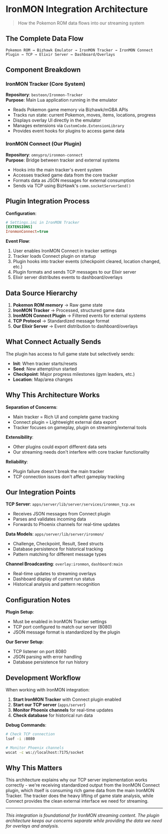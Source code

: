 # IronMON Integration Architecture

> How the Pokemon ROM data flows into our streaming system

## The Complete Data Flow

```
Pokemon ROM → Bizhawk Emulator → IronMON Tracker → IronMON Connect Plugin → TCP → Elixir Server → Dashboard/Overlays
```

## Component Breakdown

### IronMON Tracker (Core System)
**Repository**: `besteon/Ironmon-Tracker`  
**Purpose**: Main Lua application running in the emulator

- Reads Pokemon game memory via Bizhawk/mGBA APIs
- Tracks run state: current Pokemon, moves, items, locations, progress
- Displays overlay UI directly in the emulator
- Manages extensions via `CustomCode.ExtensionLibrary`
- Provides event hooks for plugins to access game data

### IronMON Connect (Our Plugin)
**Repository**: `omnypro/ironmon-connect`  
**Purpose**: Bridge between tracker and external systems

- Hooks into the main tracker's event system
- Accesses tracked game data from the core tracker
- Formats data as JSON messages for external consumption
- Sends via TCP using BizHawk's `comm.socketServerSend()`

## Plugin Integration Process

**Configuration**:
```ini
# Settings.ini in IronMON Tracker
[EXTENSIONS]
IronmonConnect=true
```

**Event Flow**:
1. User enables IronMON Connect in tracker settings
2. Tracker loads Connect plugin on startup
3. Plugin hooks into tracker events (checkpoint cleared, location changed, etc.)
4. Plugin formats and sends TCP messages to our Elixir server
5. Elixir server distributes events to dashboard/overlays

## Data Source Hierarchy

1. **Pokemon ROM memory** → Raw game state
2. **IronMON Tracker** → Processed, structured game data
3. **IronMON Connect Plugin** → Filtered events for external systems
4. **TCP Protocol** → Standardized message format
5. **Our Elixir Server** → Event distribution to dashboard/overlays

## What Connect Actually Sends

The plugin has access to full game state but selectively sends:

- **Init**: When tracker starts/resets
- **Seed**: New attempt/run started  
- **Checkpoint**: Major progress milestones (gym leaders, etc.)
- **Location**: Map/area changes

## Why This Architecture Works

**Separation of Concerns**:
- Main tracker = Rich UI and complete game tracking
- Connect plugin = Lightweight external data export
- Tracker focuses on gameplay, plugin on streaming/external tools

**Extensibility**:
- Other plugins could export different data sets
- Our streaming needs don't interfere with core tracker functionality

**Reliability**:
- Plugin failure doesn't break the main tracker
- TCP connection issues don't affect gameplay tracking

## Our Integration Points

**TCP Server**: `apps/server/lib/server/services/ironmon_tcp.ex`
- Receives JSON messages from Connect plugin
- Parses and validates incoming data
- Forwards to Phoenix channels for real-time updates

**Data Models**: `apps/server/lib/server/ironmon/`
- Challenge, Checkpoint, Result, Seed structs
- Database persistence for historical tracking
- Pattern matching for different message types

**Channel Broadcasting**: `overlay:ironmon`, `dashboard:main`
- Real-time updates to streaming overlays
- Dashboard display of current run status
- Historical analysis and pattern recognition

## Configuration Notes

**Plugin Setup**:
- Must be enabled in IronMON Tracker settings
- TCP port configured to match our server (8080)
- JSON message format is standardized by the plugin

**Our Server Setup**:
- TCP listener on port 8080
- JSON parsing with error handling
- Database persistence for run history

## Development Workflow

When working with IronMON integration:

1. **Start IronMON Tracker** with Connect plugin enabled
2. **Start our TCP server** (`apps/server`)
3. **Monitor Phoenix channels** for real-time updates
4. **Check database** for historical run data

**Debug Commands**:
```bash
# Check TCP connection
lsof -i :8080

# Monitor Phoenix channels
wscat -c ws://localhost:7175/socket
```

## Why This Matters

This architecture explains why our TCP server implementation works correctly - we're receiving standardized output from the IronMON Connect plugin, which itself is consuming rich game data from the main IronMON Tracker. The tracker does the heavy lifting of game state analysis, while Connect provides the clean external interface we need for streaming.

---

*This integration is foundational for IronMON streaming content. The plugin architecture keeps our concerns separate while providing the data we need for overlays and analysis.*